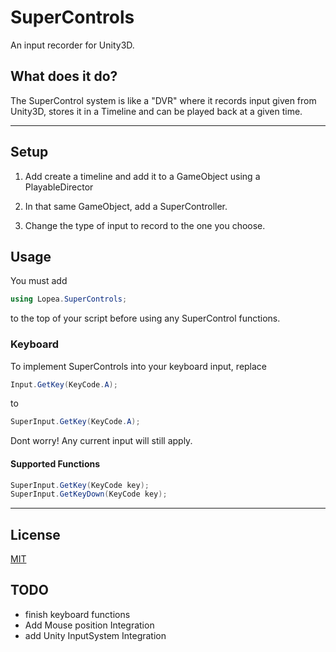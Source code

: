 # SuperControls

An input recorder for Unity3D.

## What does it do?

The SuperControl system is like a "DVR" where it records input given from Unity3D, stores it in a Timeline and can be played back at a given time.

---

## Setup

 1. Add create a timeline and add it to a GameObject using a PlayableDirector
 
 2. In that same GameObject, add a SuperController.
 
 3. Change the type of input to record to the one you choose.
 
 ## Usage
 You must add 
 ```csharp
 using Lopea.SuperControls;
 ```
 to the top of your script before using any SuperControl functions.
 ### Keyboard
 To implement SuperControls into your keyboard input, replace
```csharp
Input.GetKey(KeyCode.A);
```
to
```csharp
SuperInput.GetKey(KeyCode.A);
```
Dont worry! Any current input will still apply. 

#### Supported Functions
```csharp
SuperInput.GetKey(KeyCode key);
SuperInput.GetKeyDown(KeyCode key);
```
---
## License
[MIT](../master/LICENSE)
## TODO
- finish keyboard functions
- Add Mouse position Integration
- add Unity InputSystem Integration
